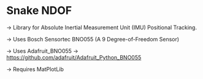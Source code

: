 # Snake NDOF
-> Library for Absolute Inertial Measurement Unit (IMU) Positional Tracking.

-> Uses Bosch Sensortec BNO055 (A 9 Degree-of-Freedom Sensor)

-> Uses Adafruit_BNO055 -> https://github.com/adafruit/Adafruit_Python_BNO055

-> Requires MatPlotLib

